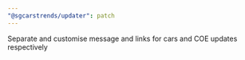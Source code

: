 ```yaml
---
"@sgcarstrends/updater": patch
---
```


Separate and customise message and links for cars and COE updates respectively
